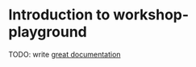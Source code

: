 # Introduction to workshop-playground

TODO: write [great documentation](http://jacobian.org/writing/what-to-write/)

